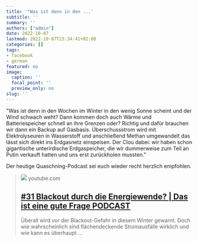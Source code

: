 ```yaml
---
title: '"Was ist denn in den ...'
subtitle: ''
summary: ''
authors: ["admin"]
date: 2022-10-07
lastmod: 2022-10-07T23:34:41+02:00
categories: []
tags:
- facebook
- german
featured: no
image:
  caption: ''
  focal_point: ''
  preview_only: no
slug: ''
---
```

"Was ist denn in den Wochen im Winter in den wenig Sonne scheint und der Wind schwach weht? Dann kommen doch auch Wärme und Batteriespeicher schnell an ihre Grenzen oder? Richtig und dafür brauchen wir dann ein Backup auf Gasbasis. Überschussstrom wird mit Elektrolyseuren in Wasserstoff und anschließend Methan umgewandelt das lässt sich direkt ins Erdgasnetz einspeisen. Der Clou dabei: wir haben schon gigantische unterirdische Erdgaspeicher, die wir dummerweise zum Teil an Putin verkauft hatten und uns erst zurückholen mussten."

Der heutige Quaschning-Podcast sei euch wieder recht herzlich empfohlen.
> [![](https://i.ytimg.com/vi/r3A5FwxwISE/maxresdefault.jpg)](https://www.youtube.com/watch?v=r3A5FwxwISE)
> youtube.com
> ## [#31 Blackout durch die Energiewende? | Das ist eine gute Frage PODCAST](https://www.youtube.com/watch?v=r3A5FwxwISE)
>
>Überall wird vor der Blackout-Gefahr in diesem Winter gewarnt. Doch wie wahrscheinlich sind flächendeckende Stromausfälle wirklich und wie kann es überhaupt ...


